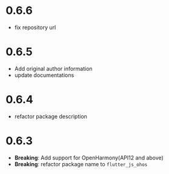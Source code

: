 # 0.6.6

- fix repository url

# 0.6.5

- Add original author information
- update documentations

# 0.6.4

- refactor package description

# 0.6.3

- **Breaking**: Add support for OpenHarmony(API12 and above)
- **Breaking**: refactor package name to `flutter_js_ohos`
